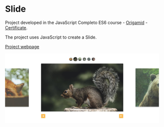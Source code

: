 # Slide

Project developed in the JavaScript Completo ES6 course - [Origamid](https://www.origamid.com/curso/javascript-completo-es6/) - [Certificate](https://drive.google.com/file/d/1JHBtJiXVvI38YR4r4t-32_vVImI8nGxY/view).

The project uses JavaScript to create a Slide.

[Project webpage](https://kelwynoliveira.github.io/Slide/)

[![](./thumb.jpg)](https://kelwynoliveira.github.io/Slide/)

